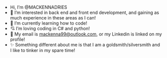 - Hi, I’m @MACKENNADRIES
- 💭 I’m interested in back end and front end development, and gaining as much experience in these areas as I can! 
- 🌿 I’m currently learning how to code! 
- 💘 I’m loving coding in C# and python! 
- 💌 My email is mackenna99@outlook.com, or my Linkedin is linked on my profile!
- ✨ Something different about me is that I am a goldsmith/silversmith and I like to tinker in my spare time! 

<!---
MACKENNADRIES/MACKENNADRIES is a ✨ special ✨ repository because its `README.md` (this file) appears on your GitHub profile.
You can click the Preview link to take a look at your changes.
--->
